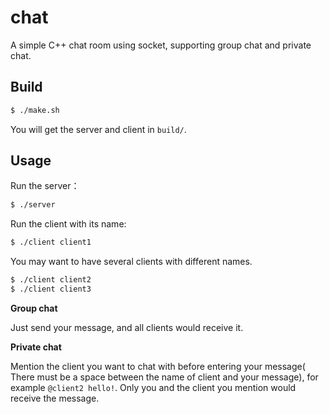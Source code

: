 # chat
A simple C++ chat room using socket, supporting group chat and private chat.



## Build

```bash
$ ./make.sh
```

You will get the server and client in `build/`.



## Usage

Run the server：

```bash
$ ./server
```

Run the client with its name:

```bash
$ ./client client1
```

You may want to have several clients with different names.

```bash
$ ./client client2
$ ./client client3
```

**Group chat**

Just send your message, and all clients would receive it.

**Private chat**

Mention the client you want to chat with before entering your message( There must be a space between the name of client and your message), for example `@client2 hello!`. Only you and the client you mention would receive the message.



